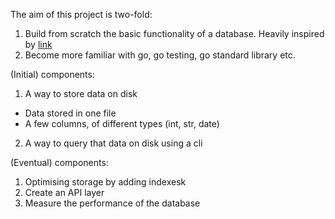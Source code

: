 The aim of this project is two-fold:

1. Build from scratch the basic functionality of a database. Heavily inspired by [link]()
2. Become more familiar with go, go testing, go standard library etc.

(Initial) components:

1. A way to store data on disk
-  Data stored in one file
-  A few columns, of different types (int, str, date)

2. A way to query that data on disk using a cli

(Eventual) components:

1. Optimising storage by adding indexesk
2. Create an API layer
3. Measure the performance of the database